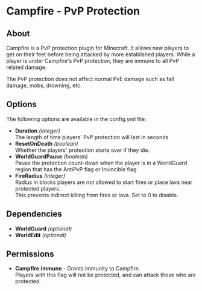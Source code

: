 # Campfire - PvP Protection

## About
Campfire is a PvP protection plugin for Minecraft. It allows new players to get on their feet before being attacked by 
more established players. While a player is under Campfire's PvP protection, they are immune to all PvP related damage.  

The PvP protection does not affect normal PvE damage such as fall damage, mobs, drowning, etc.

## Options
The following options are available in the config.yml file:
* **Duration** *(integer)*   
The length of time players' PvP protection will last in seconds
* **ResetOnDeath** *(boolean)*   
Whether the players' protection starts over if they die. 
* **WorldGuardPause** *(boolean)*  
Pause the protection count-down when the player is in a WorldGuard region that has the AntiPvP flag or Invincible flag
* **FireRadius** *(integer)*  
Radius in blocks players are not allowed to start fires or place lava near protected players.  
This prevents indirect killing from fires or lava. Set to 0 to disable.

## Dependencies
* **WorldGuard** *(optional)*
* **WorldEdit** *(optional)*

## Permissions
* **Campfire.Immune** - Grants immunity to Campfire.  
Players with this flag will not be protected, and can attack those who are protected.
